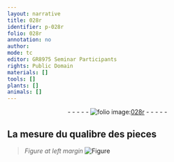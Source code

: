```yaml
---
layout: narrative
title: 028r
identifier: p-028r
folio: 028r
annotation: no
author:
mode: tc
editor: GR8975 Seminar Participants
rights: Public Domain
materials: []
tools: []
plants: []
animals: []
---
```


<div class="folio" align="center">- - - - - <a href="http://gallica.bnf.fr/ark:/12148/btv1b10500001g/f61.image" target="_blank"><img src="https://cu-mkp.github.io/2017-workshop-edition/assets/photo-icon.png" alt="folio image: " style="display:inline-block; margin-bottom:-3px;"/>028r</a> - - - - - </div>  
  

## La mesure du qualibre des pieces

 
> *Figure*
> *at left margin*
> <a href="https://drive.google.com/open?id=0B9-oNrvWdlO5eUZXU293VGlmdVU" target="_blank"><img src="https://cu-mkp.github.io/GR8975-edition/assets/photo-icon.png" alt="Figure" style="display:inline-block; margin-bottom:-3px;"/></a>
 
